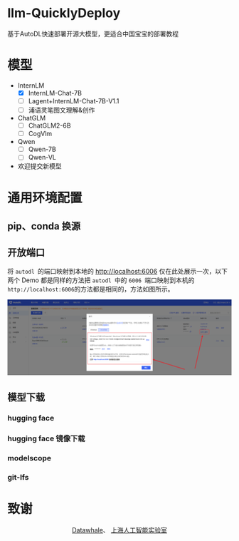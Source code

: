 # llm-QuicklyDeploy
基于AutoDL快速部署开源大模型，更适合中国宝宝的部署教程

# 模型

- InternLM
  - [x] InternLM-Chat-7B
  - [ ] Lagent+InternLM-Chat-7B-V1.1
  - [ ] 浦语灵笔图文理解&创作
- ChatGLM
  - [ ] ChatGLM2-6B
  - [ ] CogVlm
- Qwen
  - [ ] Qwen-7B
  - [ ] Qwen-VL
- 欢迎提交新模型
# 通用环境配置

## pip、conda 换源

## 开放端口

将 `autodl `的端口映射到本地的 [http://localhost:6006](http://localhost:6006/) 仅在此处展示一次，以下两个 Demo 都是同样的方法把 `autodl `中的 `6006 `端口映射到本机的 `http://localhost:6006`的方法都是相同的，方法如图所示。

![Alt text](images/image-4.png)

## 模型下载

### hugging face

### hugging face 镜像下载

### modelscope

### git-lfs

# 致谢

<div align=center>
  <a href="https://datawhale.club/#/">Datawhale</a>、
  <a href="https://www.shlab.org.cn/">上海人工智能实验室</a>
</div>